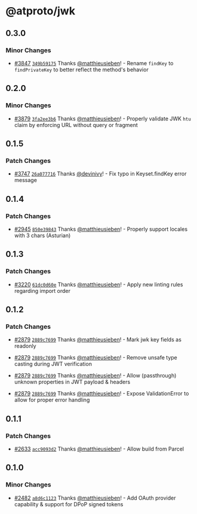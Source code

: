 # @atproto/jwk

## 0.3.0

### Minor Changes

- [#3847](https://github.com/bluesky-social/atproto/pull/3847) [`349b59175`](https://github.com/bluesky-social/atproto/commit/349b59175e82ceb9500ae7c6a9a0b9b6aec9d1b6) Thanks [@matthieusieben](https://github.com/matthieusieben)! - Rename `findKey` to `findPrivateKey` to better reflect the method's behavior

## 0.2.0

### Minor Changes

- [#3879](https://github.com/bluesky-social/atproto/pull/3879) [`3fa2ee3b6`](https://github.com/bluesky-social/atproto/commit/3fa2ee3b6a382709b10921da53e69a901bccbb05) Thanks [@matthieusieben](https://github.com/matthieusieben)! - Properly validate JWK `htu` claim by enforcing URL without query or fragment

## 0.1.5

### Patch Changes

- [#3747](https://github.com/bluesky-social/atproto/pull/3747) [`26a077716`](https://github.com/bluesky-social/atproto/commit/26a07771673bf1090a61efb7c970235f0b2509fc) Thanks [@devinivy](https://github.com/devinivy)! - Fix typo in Keyset.findKey error message

## 0.1.4

### Patch Changes

- [#2945](https://github.com/bluesky-social/atproto/pull/2945) [`850e39843`](https://github.com/bluesky-social/atproto/commit/850e39843cb0ec9ea716675f7568c0c601f45e29) Thanks [@matthieusieben](https://github.com/matthieusieben)! - Properly support locales with 3 chars (Asturian)

## 0.1.3

### Patch Changes

- [#3220](https://github.com/bluesky-social/atproto/pull/3220) [`61dc0d60e`](https://github.com/bluesky-social/atproto/commit/61dc0d60e19b88c6427a54c6d95a391b5f4da7bd) Thanks [@matthieusieben](https://github.com/matthieusieben)! - Apply new linting rules regarding import order

## 0.1.2

### Patch Changes

- [#2879](https://github.com/bluesky-social/atproto/pull/2879) [`2889c7699`](https://github.com/bluesky-social/atproto/commit/2889c76995ce3c569f595ac3c678218e9ce659f0) Thanks [@matthieusieben](https://github.com/matthieusieben)! - Mark jwk key fields as readonly

- [#2879](https://github.com/bluesky-social/atproto/pull/2879) [`2889c7699`](https://github.com/bluesky-social/atproto/commit/2889c76995ce3c569f595ac3c678218e9ce659f0) Thanks [@matthieusieben](https://github.com/matthieusieben)! - Remove unsafe type casting during JWT verification

- [#2879](https://github.com/bluesky-social/atproto/pull/2879) [`2889c7699`](https://github.com/bluesky-social/atproto/commit/2889c76995ce3c569f595ac3c678218e9ce659f0) Thanks [@matthieusieben](https://github.com/matthieusieben)! - Allow (passthrough) unknown properties in JWT payload & headers

- [#2879](https://github.com/bluesky-social/atproto/pull/2879) [`2889c7699`](https://github.com/bluesky-social/atproto/commit/2889c76995ce3c569f595ac3c678218e9ce659f0) Thanks [@matthieusieben](https://github.com/matthieusieben)! - Expose ValidationError to allow for proper error handling

## 0.1.1

### Patch Changes

- [#2633](https://github.com/bluesky-social/atproto/pull/2633) [`acc9093d2`](https://github.com/bluesky-social/atproto/commit/acc9093d2845eba02b68fb2f9db33e4f1b59bb10) Thanks [@matthieusieben](https://github.com/matthieusieben)! - Allow build from Parcel

## 0.1.0

### Minor Changes

- [#2482](https://github.com/bluesky-social/atproto/pull/2482) [`a8d6c1123`](https://github.com/bluesky-social/atproto/commit/a8d6c112359f5c4c0cfbe2df63443ed275f2a646) Thanks [@matthieusieben](https://github.com/matthieusieben)! - Add OAuth provider capability & support for DPoP signed tokens
